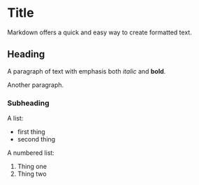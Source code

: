 # Title
Markdown offers a quick and easy way to create formatted text.

## Heading
A paragraph of text with emphasis both *italic* and **bold**.

Another paragraph.

### Subheading
A list:
 - first thing
 - second thing

A numbered list:
 1. Thing one
 2. Thing two